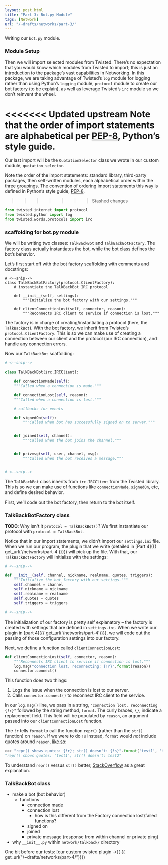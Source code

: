 ```yaml
---
layout: post.html
title: "Part 3: Bot.py Module"
tags: [Network]
url: "/~drafts/networks/part-3/"
---
```


Writing our `bot.py` module.

### Module Setup


Then we will import selected modules from Twisted.  There’s no expectation that you would know which modules from Twisted to import; this is just an introduction to the package’s vast capabilities in Networking.  In this package, we are taking advantage of Twisted’s `log` module for logging rather than using Python’s `logging` module, `protocol` module to create our bot factory (to be explain), as well as leverage Twisted’s `irc` module so we don’t reinvent the wheel.

<<<<<<< Updated upstream
Note that the order of import statements are alphabetical per [PEP-8](http://www.python.org/dev/peps/pep-0008/), Python’s style guide.
=======
Our last import will be the `QuotationSelector` class we wrote in our custom module, `quotation_selector`. 

Note the order of the import statements: standard library, third-party packages, then self-written modules, each alphabetical order within the three groupings.  The convention of ordering import statements this way is defined in Python’s style guide, [PEP-8](http://www.python.org/dev/peps/pep-0008/#imports).
>>>>>>> Stashed changes

```python
from twisted.internet import protocol
from twisted.python import log
from twisted.words.protocols import irc
```


### scaffolding for bot.py module

We will be writing two classes: `TalkBackBot` and `TalkBackBotFactory`.  The factory class actually instantiates the bot, while the bot class defines the bot’s behavior.

Let’s first start off with the bot factory scaffolding with comments and docstrings:

```
# <--snip-->
class TalkBackBotFactory(protocol.ClientFactory):
    # instantiate the TalkBackBot IRC protocol

    def __init__(self, settings):
        """Initialize the bot factory with our settings."""

    def clientConnectionLost(self, connector, reason):
        """Reconnects IRC client to service if connection is lost."""
```

 The factory is in charge of creating/instantiating a protocol (here, the `TalkBackBot`).  With the bot factory, we inherit from Twisted’s `protocol.ClientFactory`.  This is so we can make use of creating a connection between our client and the protocol (our IRC connection), and handle any connection errors.

 Now our `TalkBackBot` scaffolding:


```python
# <--snip-->

class TalkBackBot(irc.IRCClient):

    def connectionMade(self):
    """Called when a connection is made."""

    def connectionLost(self, reason):
    """Called when a connection is lost."""

    # callbacks for events

    def signedOn(self):
        """Called when bot has successfully signed on to server."""


    def joined(self, channel):
        """Called when the bot joins the channel."""


    def privmsg(self, user, channel, msg):
        """Called when the bot receives a message."""


# <--snip-->
```

The `TalkBackBot` class inherits from `irc.IRCClient` from the Twisted library.  This is so we can make use of functions like `connectionMade`, `signedOn`, etc, and define desired behavior.  

First, we’ll code out the bot factory, then return to the bot itself.


### TalkBackBotFactory class

**TODO**: Why isn't it `protocol = TalkBackBot()`? We first instantiate our protocol with `protocol = TalkBackBot`.  

Notice that in our import statements, we didn’t import our `settings.ini` file.  When we run our program, the plugin that we write (detailed in [Part 4]({{ get_url('/networks/part-4')}})) will pick up the file.  With that, our `TalkBackBotFactory` will initialize with the settings:

```python
# <--snip-->

def __init__(self, channel, nickname, realname, quotes, triggers):
    """Initialize the bot factory with our settings."""
    self.channel = channel
    self.nickname = nickname
    self.realname = realname
    self.quotes = quotes
    self.triggers = triggers

# <--snip-->

```

The initialization of our factory is pretty self explanatory – the factory is created with settings that are defined in `settings.ini`.  When we write our plugin in [part 4]({{ get_url('/networks/part-4')}}), we will code out the passing of those configuration settings into our factory.

Next, we define a function called `clientConnectionLost`:

```python
def clientConnectionLost(self, connector, reason):
    """Reconnects IRC client to service if connection is lost."""
    log.msg("connection lost, reconnecting: {!r}".format(reason))
    connector.connect()
```

This function does two things:

1. Logs the issue when the connection is lost to our server.
2. Calls `connector.connect()` to reconnect IRC client to the service.

In our `log.msg()` line, we pass in a string, `"connection lost, reconnecting {!r}"` followed by the string method, `format`.  The curly braces, `{}`, indicate a replacement field.  This field will be populated by `reason`, an argument passed into our `clientConnectionLost` function.  

The `!r` tells `format` to call the function `repr()` (rather than the `str()` function) on `reason`.  If we were to do `!s` instead, `format` would *not* include quotes around `reason`, [like so](http://docs.python.org/2/library/string.html#formatexamples):

```python
>>> "repr() shows quotes: {!r}; str() doesn't: {!s}".format('test1', 'test2')
"repr() shows quotes: 'test1'; str() doesn't: test2"
```

To understand `repr()` versus `str()` better, [StackOverflow](http://stackoverflow.com/questions/1436703/difference-between-str-and-repr-in-python) as a great explanation.


### TalkBackBot class
* make a bot (bot behavior)
  * functions
    * connection made
    * connection lost
      * how is this different from the Factory connection lost/failed functions?
    * signed on
    * joined
    * private message (response from within channel or private ping)
* why `__init__.py` within `network/talkback/` directory


One bit before our tests: [our custom twisted plugin &rarr;]( {{ get_url("/~drafts/networks/part-4/")}})
